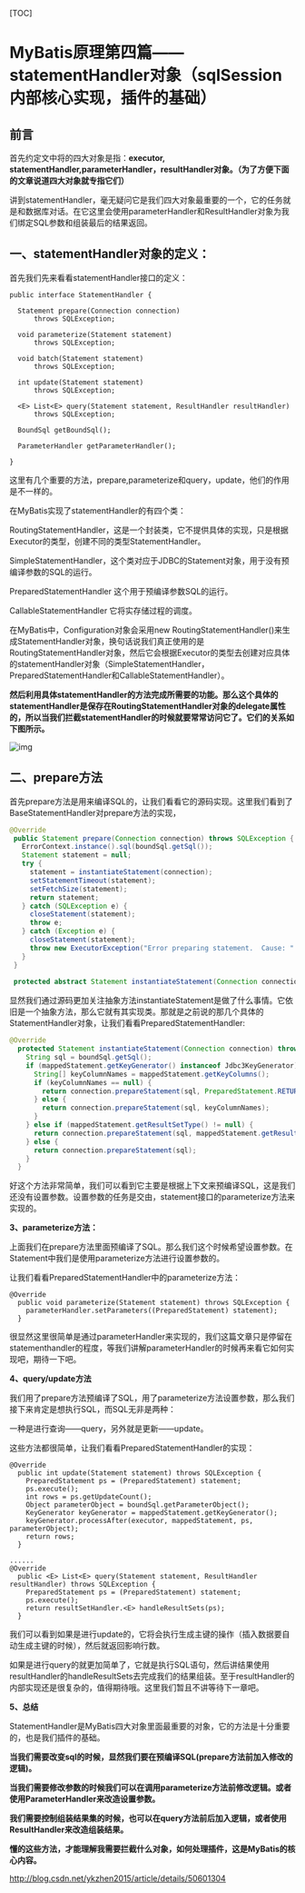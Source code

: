 [TOC]



# MyBatis原理第四篇——statementHandler对象（sqlSession内部核心实现，插件的基础）

## 前言

首先约定文中将的四大对象是指：**executor, statementHandler,parameterHandler，resultHandler对象。（为了方便下面的文章说道四大对象就专指它们）**

讲到statementHandler，毫无疑问它是我们四大对象最重要的一个，它的任务就是和数据库对话。在它这里会使用parameterHandler和ResultHandler对象为我们绑定SQL参数和组装最后的结果返回。

## **一、statementHandler对象的定义：**

首先我们先来看看statementHandler接口的定义：

```
public interface StatementHandler {  
  
  Statement prepare(Connection connection)  
      throws SQLException;  
  
  void parameterize(Statement statement)  
      throws SQLException;  
  
  void batch(Statement statement)  
      throws SQLException;  
  
  int update(Statement statement)  
      throws SQLException;  
  
  <E> List<E> query(Statement statement, ResultHandler resultHandler)  
      throws SQLException;  
  
  BoundSql getBoundSql();  
  
  ParameterHandler getParameterHandler();  
  
}  
```

这里有几个重要的方法，prepare,parameterize和query，update，他们的作用是不一样的。

在MyBatis实现了statementHandler的有四个类：

RoutingStatementHandler，这是一个封装类，它不提供具体的实现，只是根据Executor的类型，创建不同的类型StatementHandler。

SimpleStatementHandler，这个类对应于JDBC的Statement对象，用于没有预编译参数的SQL的运行。

PreparedStatementHandler 这个用于预编译参数SQL的运行。

CallableStatementHandler 它将实存储过程的调度。



在MyBatis中，Configuration对象会采用new RoutingStatementHandler()来生成StatementHandler对象，换句话说我们真正使用的是RoutingStatementHandler对象，然后它会根据Executor的类型去创建对应具体的statementHandler对象（SimpleStatementHandler，PreparedStatementHandler和CallableStatementHandler）。

**然后利用具体statementHandler的方法完成所需要的功能。那么这个具体的statementHandler是保存在RoutingStatementHandler对象的delegate属性的，所以当我们拦截statementHandler的时候就要常常访问它了。它们的关系如下图所示。**

![img](http://img.my.csdn.net/uploads/201705/27/1495821095_1883.jpg)

## **二、prepare方法**

首先prepare方法是用来编译SQL的，让我们看看它的源码实现。这里我们看到了BaseStatementHandler对prepare方法的实现，

```java
@Override  
 public Statement prepare(Connection connection) throws SQLException {  
   ErrorContext.instance().sql(boundSql.getSql());  
   Statement statement = null;  
   try {  
     statement = instantiateStatement(connection);  
     setStatementTimeout(statement);  
     setFetchSize(statement);  
     return statement;  
   } catch (SQLException e) {  
     closeStatement(statement);  
     throw e;  
   } catch (Exception e) {  
     closeStatement(statement);  
     throw new ExecutorException("Error preparing statement.  Cause: " + e, e);  
   }  
 }  
  
 protected abstract Statement instantiateStatement(Connection connection) throws SQLException;  
```

显然我们通过源码更加关注抽象方法instantiateStatement是做了什么事情。它依旧是一个抽象方法，那么它就有其实现类。那就是之前说的那几个具体的StatementHandler对象，让我们看看PreparedStatementHandler:

```java
@Override  
  protected Statement instantiateStatement(Connection connection) throws SQLException {  
    String sql = boundSql.getSql();  
    if (mappedStatement.getKeyGenerator() instanceof Jdbc3KeyGenerator) {  
      String[] keyColumnNames = mappedStatement.getKeyColumns();  
      if (keyColumnNames == null) {  
        return connection.prepareStatement(sql, PreparedStatement.RETURN_GENERATED_KEYS);  
      } else {  
        return connection.prepareStatement(sql, keyColumnNames);  
      }  
    } else if (mappedStatement.getResultSetType() != null) {  
      return connection.prepareStatement(sql, mappedStatement.getResultSetType().getValue(), ResultSet.CONCUR_READ_ONLY);  
    } else {  
      return connection.prepareStatement(sql);  
    }  
  }  
```

好这个方法非常简单，我们可以看到它主要是根据上下文来预编译SQL，这是我们还没有设置参数。设置参数的任务是交由，statement接口的parameterize方法来实现的。

**3、parameterize方法：**

上面我们在prepare方法里面预编译了SQL。那么我们这个时候希望设置参数。在Statement中我们是使用parameterize方法进行设置参数的。

让我们看看PreparedStatementHandler中的parameterize方法：

```
@Override  
  public void parameterize(Statement statement) throws SQLException {  
    parameterHandler.setParameters((PreparedStatement) statement);  
  }  
```

很显然这里很简单是通过parameterHandler来实现的，我们这篇文章只是停留在statementhandler的程度，等我们讲解parameterHandler的时候再来看它如何实现吧，期待一下吧。

**4、query/update方法**

我们用了prepare方法预编译了SQL，用了parameterize方法设置参数，那么我们接下来肯定是想执行SQL，而SQL无非是两种：

一种是进行查询——query，另外就是更新——update。

这些方法都很简单，让我们看看PreparedStatementHandler的实现：

```
@Override  
  public int update(Statement statement) throws SQLException {  
    PreparedStatement ps = (PreparedStatement) statement;  
    ps.execute();  
    int rows = ps.getUpdateCount();  
    Object parameterObject = boundSql.getParameterObject();  
    KeyGenerator keyGenerator = mappedStatement.getKeyGenerator();  
    keyGenerator.processAfter(executor, mappedStatement, ps, parameterObject);  
    return rows;  
  }  
  
......  
@Override  
  public <E> List<E> query(Statement statement, ResultHandler resultHandler) throws SQLException {  
    PreparedStatement ps = (PreparedStatement) statement;  
    ps.execute();  
    return resultSetHandler.<E> handleResultSets(ps);  
  }  
```

我们可以看到如果是进行update的，它将会执行生成主键的操作（插入数据要自动生成主键的时候），然后就返回影响行数。

如果是进行query的就更加简单了，它就是执行SQL语句，然后讲结果使用resultHandler的handleResultSets去完成我们的结果组装。至于resultHandler的内部实现还是很复杂的，值得期待哦。这里我们暂且不讲等待下一章吧。

**5、总结**

StatementHandler是MyBatis四大对象里面最重要的对象，它的方法是十分重要的，也是我们插件的基础。



**当我们需要改变sql的时候，显然我们要在预编译SQL(prepare方法前加入修改的逻辑)。**

**当我们需要修改参数的时候我们可以在调用parameterize方法前修改逻辑。或者使用ParameterHandler来改造设置参数。**

**我们需要控制组装结果集的时候，也可以在query方法前后加入逻辑，或者使用ResultHandler来改造组装结果。**

**懂的这些方法，才能理解我需要拦截什么对象，如何处理插件，这是MyBatis的核心内容。**





http://blog.csdn.net/ykzhen2015/article/details/50601304